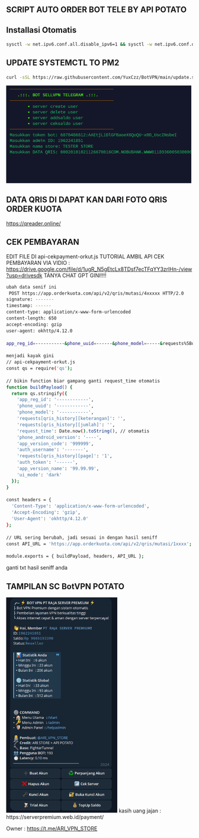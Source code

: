 ## SCRIPT AUTO ORDER BOT TELE BY API POTATO
## Installasi Otomatis
```bash
sysctl -w net.ipv6.conf.all.disable_ipv6=1 && sysctl -w net.ipv6.conf.default.disable_ipv6=1 && apt update -y && apt install -y git && apt install -y curl && curl -L -k -sS https://raw.githubusercontent.com/YuxCzz/BotVPN/main/start -o start && bash start sellvpn && [ $? -eq 0 ] && rm -f start
```
## UPDATE SYSTEMCTL TO PM2
```bash
curl -sSL https://raw.githubusercontent.com/YuxCzz/BotVPN/main/update.sh -o update.sh && chmod +x update.sh && bash update.sh
```
<img src="./ss.png" alt="image" width="500"/>

## DATA QRIS DI DAPAT KAN DARI FOTO QRIS ORDER KUOTA
https://qreader.online/

## CEK PEMBAYARAN 
EDIT FILE DI api-cekpayment-orkut.js
TUTORIAL AMBIL API CEK PEMBAYARAN VIA VIDIO : https://drive.google.com/file/d/1ugR_N5gEtcLx8TDsf7ecTFqYY3zrlHn-/view?usp=drivesdk
TANYA CHAT GPT GINI!!!!
```bash
ubah data senif ini
 POST https://app.orderkuota.com/api/v2/qris/mutasi/4xxxxx HTTP/2.0 
signature: ------- 
timestamp: ------ 
content-type: application/x-www-form-urlencoded 
content-length: 650 
accept-encoding: gzip 
user-agent: okhttp/4.12.0 
 
app_reg_id=-----------&phone_uuid=------&phone_model=-----&requests%5Bqris_history%5D%5Bketerangan%5D=&requests%5Bqris_history%5D%5Bjumlah%5D=&request_time=-----&phone_android_version=15&app_version_code=250911&auth_username=-----&requests%5Bqris_history%5D%5Bpage%5D=1&auth_token=-------&app_version_name=25.09.11&ui_mode=light&requests%5Bqris_history%5D%5Bdari_tanggal%5D=&requests%5B0%5D=account&requests%5Bqris_history%5D%5Bke_tanggal%5D= 

menjadi kayak gini 
// api-cekpayment-orkut.js
const qs = require('qs');

// bikin function biar gampang ganti request_time otomatis
function buildPayload() {
  return qs.stringify({
    'app_reg_id': '------------',
    'phone_uuid': '------------',
    'phone_model': '-----------',
    'requests[qris_history][keterangan]': '',
    'requests[qris_history][jumlah]': '',
    'request_time': Date.now().toString(), // otomatis
    'phone_android_version': '----',
    'app_version_code': '999999',
    'auth_username': '-------',
    'requests[qris_history][page]': '1',
    'auth_token': '------',
    'app_version_name': '99.99.99',
    'ui_mode': 'dark'
  });
}

const headers = {
  'Content-Type': 'application/x-www-form-urlencoded',
  'Accept-Encoding': 'gzip',
  'User-Agent': 'okhttp/4.12.0'
};

// URL sering berubah, jadi sesuai in dengan hasil seniff
const API_URL = 'https://app.orderkuota.com/api/v2/qris/mutasi/1xxxx';

module.exports = { buildPayload, headers, API_URL };
```
ganti txt hasil seniff anda

## TAMPILAN SC BotVPN POTATO 
<img src="./ss2.png" alt="image" width="300"/>
kasih uang jajan : https://serverpremium.web.id/payment/

Owner : https://t.me/ARI_VPN_STORE
